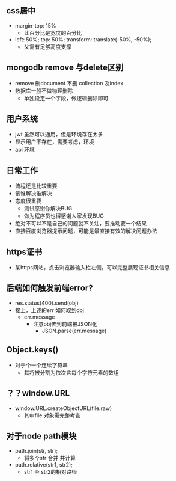 ## css居中 ##
+ margin-top: 15%
  + 此百分比是宽度的百分比
+ left: 50%; top: 50%; transform: translate(-50%, -50%);
  + 父需有足够高度支撑

## mongodb remove 与delete区别 ##
+ remove 删document 不删 collection 及index
+ 数据库一般不做物理删除
  + 单独设定一个字段，做逻辑删除即可

## 用户系统 ##
+ jwt 虽然可以通用，但是环境存在太多
+ 显示用户不存在，需要考虑，环境
+ api 环境

## 日常工作 ##
+ 流程还是比较重要
+ 该谁解决谁解决
+ 态度很重要
  + 测试感谢你解决BUG
  + 做为程序员也得感谢人家发现BUG
+ 绝对不可以不是自己的问题就不关注，要推动要一个结果
+ 直接百度浏览器提示问题，可能是最直接有效的解决问题办法

## https证书 ##
+ 某https网站，点击浏览器输入栏左侧，可以完整展现证书相关信息

## 后端如何触发前端error? ##
+ res.status(400).send(obj)
+ 接上，上述的err 如何取到obj
  + err.message
    + 注意obj传到前端被JSON化
      + JSON.parse(err.message)

## Object.keys() ##
+ 对于个一个连续字符串
  + 其将被分割为依次含每个字符元素的数组

## ？？window.URL ##
+ window.URL.createObjectURL(file.raw)
  + 其中file 对象需完整考查

## 对于node path模块 ##
+ path.join(str, str);
  + 将多个str 合并 并计算
+ path.relative(str1, str2);
  + str1 至 str2的相对路径
